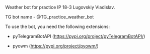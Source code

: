 Weather bot for practice IP 18-3 Lugovskiy Vladislav.

TG bot name - @TG_practice_weather_bot

To use the bot, you need the following extensions:

* pyTelegramBotAPI (https://pypi.org/project/pyTelegramBotAPI/)

* pyowm (https://pypi.org/project/pyowm/)
